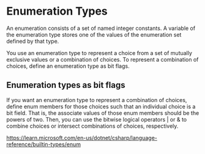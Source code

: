 # Enumeration Types

An enumeration consists of a set of named integer constants. A variable of
the enumeration type stores one of the values of the enumeration set defined
by that type.

You use an enumeration type to represent a choice from a set of mutually
exclusive values or a combination of choices. To represent a combination
of choices, define an enumeration type as bit flags.

## Enumeration types as bit flags

If you want an enumeration type to represent a combination of choices,
define enum members for those choices such that an individual choice is a
bit field. That is, the associate values of those enum members should be
the powers of two. Then, you can use the bitwise logical operators | or &
to combine choices or intersect combinations of choices, respectively.

https://learn.microsoft.com/en-us/dotnet/csharp/language-reference/builtin-types/enum
